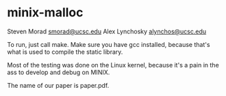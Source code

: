 minix-malloc
============
Steven Morad <smorad@ucsc.edu>
Alex Lynchosky <alynchos@ucsc.edu>

To run, just call make. Make sure you have gcc installed, because that's what is used to compile the static library.

Most of the testing was done on the Linux kernel, because it's a pain in the ass to develop and debug on MINIX.

The name of our paper is paper.pdf.
